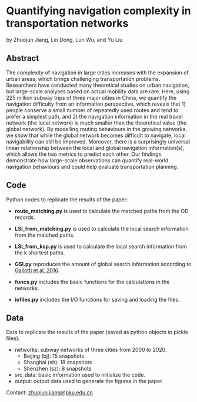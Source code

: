 # Quantifying navigation complexity in transportation networks
by Zhuojun Jiang, Lei Dong, Lun Wu, and Yu Liu

## Abstract
The complexity of navigation in large cities increases with the expansion of urban areas, which brings challenging transportation problems. Researchers have conducted many theoretical studies on urban navigation, but large-scale analyses based on actual mobility data are rare. Here, using 225 million subway trips of three major cities in China, we quantify the navigation difficulty from an information perspective, which reveals that 1) people conserve a small number of repeatedly used routes and tend to prefer a simplest path, and 2) the navigation information in the real travel network (the local network) is much smaller than the theoretical value (the global network). By modelling routing behaviours in the growing networks, we show that while the global network becomes difficult to navigate, local navigability can still be improved. Moreover, there is a surprisingly universal linear relationship between the local and global navigation information(s), which allows the two metrics to predict each other. Our findings demonstrate how large-scale observations can quantify real-world navigation behaviours and could help evaluate transportation planning.

## Code
Python codes to replicate the results of the paper:
- **route_matching.py** is used to calculate the matched paths from the OD records.

- **LSI_from_matching.py** is used to calculate the local search information from the matched paths. 

- **LSI_from_ksp.py** is used to calculate the local search information from the k shortest paths.

- **GSI.py** reproduces the amount of global search information according to [Gallotti et al, 2016](https://www.science.org/doi/10.1126/sciadv.1500445).

- **funcs.py** includes the basic functions for the calculations in the networks.

- **iofiles.py** includes the I/O functions for saving and loading the files.

## Data
Data to replicate the results of the paper (saved as python objects in pickle files):
- networks: subway networks of three cities from 2000 to 2020.
	* Beijing (bj): 15 snapshots
	* Shanghai (sh): 18 snapshots
	* Shenzhen (sz): 8 snapshots
- src_data: basic information used to initialize the code.
- output: output data used to generate the figures in the paper.

Contact: zhuojun.jiang@pku.edu.cn

